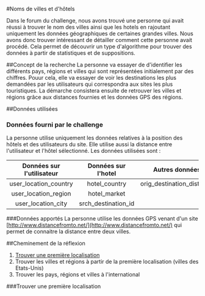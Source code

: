 #Noms de villes et d'hôtels

Dans le forum du challenge, nous avons trouvé une personne qui avait réussi à trouver le nom des villes ainsi
que les hotels en rajoutant uniquement les données géographiques de certaines grandes villes. Nous avons donc 
trouver intéressant de détailler comment cette personne avait procédé. Cela permet de découvrir un type d'algorithme pour trouver des données à partir de statistiques et de suppositions.

##Concept de la recherche
La personne va essayer de d'identifier les différents pays, régions et villes qui sont représentées initialement par des chiffres. Pouur cela, elle va essayer de voir les destinations les plus demandées par les utilisateurs qui correspondra aux sites les plus touristiques. La démarche consistera ensuite de retrouver les villes et régions grâce aux distances fournies et les données GPS des régions. 


##Données utilisées
### Données fourni par le challenge
La personne utilise uniquement les données relatives à la position des hôtels et des utilisateurs du site. Elle utilise aussi la distance entre l'utilisateur et l'hôtel sélectionné. Les données utilisées sont :

| Données sur l'utilisateur | Données sur l'hotel | Autres données            |
|:-------------------------:|:-------------------:|:-------------------------:|
| user_location_country     |  hotel_country      | orig_destination_distance |
| user_location_region      |  hotel_market       |                           |
| user_location_city        |  srch_destination_id|                           |


###Données apportés
La personne utilise les données GPS venant d'un site [http://www.distancefromto.net/](http://www.distancefromto.net/) qui permet de connaitre la distance entre deux villes.


##Cheminement de la réflexion
1. [Trouver une première localisation](#Trouver-une-première-localisation)
2. Trouver les villes et régions à partir de la première localisation (villes des Etats-Unis)
3. Trouver les pays, régions et villes à l'international


###Trouver une première localisation



